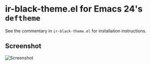 # ir-black-theme.el for Emacs 24's `deftheme`

See the commentary in `ir-black-theme.el` for installation instructions.

## Screenshot

![Screenshot](https://github.com/jmdeldin/ir-black-theme.el/raw/master/screenshot.png)